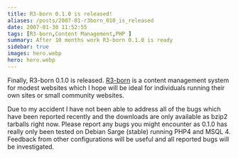 ```yaml
---
title: R3-born 0.1.0 is released!
aliases: /posts/2007-01-r3born_010_is_released
date: 2007-01-30 11:52:55
tags: [R3-born,Content Management,PHP ]
summary: After 10 months work R3-born 0.1.0 is ready
sidebar: true
images: hero.webp
hero: hero.webp
---
```


Finally, R3-born 0.1.0 is released. [R3-born](http://www.sourceforge.net/projects/r3-born/)
is a content management system for modest websites which I hope will be ideal for
individuals running their own sites or small community websites.

Due to my accident I have not been able to address all of the bugs which have
been reported recently and the downloads are only available as bzip2 tarballs
right now. Please report any bugs you might encounter as 0.1.0 has really only
been tested on Debian Sarge (stable) running PHP4 and MSQL 4. Feedback from
other configurations will be useful and all reported bugs will be investigated.

